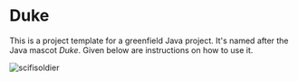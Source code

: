 # Duke

This is a project template for a greenfield Java project. It's named after the Java mascot _Duke_. Given below are instructions on how to use it.


![scifisoldier](https://user-images.githubusercontent.com/15359033/190459281-b9a7aa80-ccf2-486b-a212-19c888b3111f.png)
